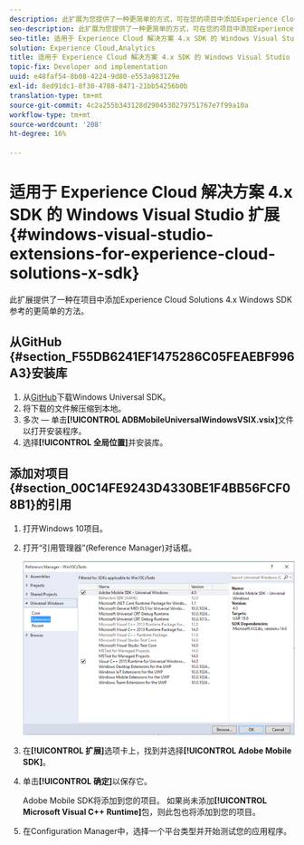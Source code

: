 ```yaml
---
description: 此扩展为您提供了一种更简单的方式，可在您的项目中添加Experience Cloud Solutions 4.x Windows SDK的参考。
seo-description: 此扩展为您提供了一种更简单的方式，可在您的项目中添加Experience Cloud Solutions 4.x Windows SDK的参考。
seo-title: 适用于 Experience Cloud 解决方案 4.x SDK 的 Windows Visual Studio 扩展
solution: Experience Cloud,Analytics
title: 适用于 Experience Cloud 解决方案 4.x SDK 的 Windows Visual Studio 扩展
topic-fix: Developer and implementation
uuid: e48faf54-8b08-4224-9d80-e553a983129e
exl-id: 8ed91dc1-8f30-4788-8471-21bb54256b0b
translation-type: tm+mt
source-git-commit: 4c2a255b343128d2904530279751767e7f99a10a
workflow-type: tm+mt
source-wordcount: '208'
ht-degree: 16%

---
```


# 适用于 Experience Cloud 解决方案 4.x SDK 的 Windows Visual Studio 扩展 {#windows-visual-studio-extensions-for-experience-cloud-solutions-x-sdk}

此扩展提供了一种在项目中添加Experience Cloud Solutions 4.x Windows SDK参考的更简单的方法。

## 从GitHub {#section_F55DB6241EF1475286C05FEAEBF996A3}安装库

1. 从[GitHub](https://github.com/Adobe-Marketing-Cloud/mobile-services/releases)下载Windows Universal SDK。
1. 将下载的文件解压缩到本地。
1. 多次 — 单击&#x200B;**[!UICONTROL ADBMobileUniversalWindowsVSIX.vsix]**&#x200B;文件以打开安装程序。
1. 选择&#x200B;**[!UICONTROL 全局位置]**&#x200B;并安装库。

## 添加对项目{#section_00C14FE9243D4330BE1F4BB56FCF08B1}的引用

1. 打开Windows 10项目。
1. 打开“引用管理器”(Reference Manager)对话框。

   ![](assets/ref_manager.png)

1. 在&#x200B;**[!UICONTROL 扩展]**&#x200B;选项卡上，找到并选择&#x200B;**[!UICONTROL Adobe Mobile SDK]**。
1. 单击&#x200B;**[!UICONTROL 确定]**&#x200B;以保存它。

   Adobe Mobile SDK将添加到您的项目。 如果尚未添加&#x200B;**[!UICONTROL Microsoft Visual C++ Runtime]**&#x200B;包，则此包也将添加到您的项目。

1. 在Configuration Manager中，选择一个平台类型并开始测试您的应用程序。
